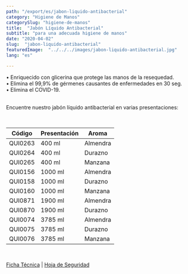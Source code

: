 ```yaml
---
path: "/export/es/jabon-liquido-antibacterial"
category: "Higiene de Manos"
categorySlug: "higiene-de-manos"
title:  "Jabón Líquido Antibacterial"
subtitle: "para una adecuada higiene de manos"
date: "2020-04-02"
slug:  "jabon-liquido-antibacterial"
featuredImage:  "../../../images/jabon-liquido-antibacterial.jpg"
lang: "es"

---
```

• Enriquecido con glicerina que protege las manos de la resequedad.<br/>
• Elimina el 99,9% de gérmenes causantes de enfermedades en 30 seg.<br/>
• Elimina el COVID-19.<br/><br/>

Encuentre nuestro jabón líquido antibacterial en varias presentaciones:

<br>
<table class="min-w-full md:min-w-0 divide-y-0 divide-gray-200">
          <thead class=" bg-white">
            <tr>
              <th scope="col" class="px-2 py-2 text-center text-xs font-medium text-white bg-primary-default  tracking-wider">
                Código
              </th>
              <th scope="col" class="px-2 py-2 text-center text-xs font-medium text-white bg-primary-lighter  tracking-wider">
                Presentación
              </th>
              <th scope="col" class="px-2 py-2 text-center text-xs font-medium text-white bg-primary-default tracking-wider">
                Aroma
              </th>
            </tr>
          </thead>
          <tbody>
            <tr class="bg-gray-300">
              <td class="px-2 py-2 whitespace-nowrap text-xs text-gray-700 text-center">
              QUI0263
              </td>
              <td class="px-2 py-2 whitespace-nowrap text-xs text-gray-700 text-center">
              400 ml
              </td>
              <td class="px-2 py-2 whitespace-nowrap text-xs text-gray-700 text-center">
              Almendra
              </td>
            </tr>
            <tr class="bg-gray-100">
              <td class="px-2 py-2 whitespace-nowrap text-xs text-gray-700 text-center">
              QUI0264
              </td>
              <td class="px-2 py-2 whitespace-nowrap text-xs text-gray-700 text-center">
              400 ml
              </td>
              <td class="px-2 py-2 whitespace-nowrap text-xs text-gray-700 text-center">
              Durazno
              </td>
            </tr>
            <tr class="bg-gray-300">
              <td class="px-2 py-2 whitespace-nowrap text-xs text-gray-700 text-center">
              QUI0265
              </td>
              <td class="px-2 py-2 whitespace-nowrap text-xs text-gray-700 text-center">
              400 ml
              </td>
              <td class="px-2 py-2 whitespace-nowrap text-xs text-gray-700 text-center">
              Manzana
              </td>
            </tr>
            <tr class="bg-gray-100">
              <td class="px-2 py-2 whitespace-nowrap text-xs text-gray-700 text-center">
              QUI0156
              </td>
              <td class="px-2 py-2 whitespace-nowrap text-xs text-gray-700 text-center">
              1000 ml
              </td>
              <td class="px-2 py-2 whitespace-nowrap text-xs text-gray-700 text-center">
              Almendra
              </td>
            </tr>
            <tr class="bg-gray-300">
              <td class="px-2 py-2 whitespace-nowrap text-xs text-gray-700 text-center">
              QUI0158
              </td>
              <td class="px-2 py-2 whitespace-nowrap text-xs text-gray-700 text-center">
              1000 ml
              </td>
              <td class="px-2 py-2 whitespace-nowrap text-xs text-gray-700 text-center">
              Durazno
              </td>
            </tr>
            <tr class="bg-gray-100">
              <td class="px-2 py-2 whitespace-nowrap text-xs text-gray-700 text-center">
              QUI0160
              </td>
              <td class="px-2 py-2 whitespace-nowrap text-xs text-gray-700 text-center">
              1000 ml
              </td>
              <td class="px-2 py-2 whitespace-nowrap text-xs text-gray-700 text-center">
              Manzana
              </td>
            </tr>
             <tr class="bg-gray-300">
              <td class="px-2 py-2 whitespace-nowrap text-xs text-gray-700 text-center">
              QUI0871
              </td>
              <td class="px-2 py-2 whitespace-nowrap text-xs text-gray-700 text-center">
              1900 ml
              </td>
              <td class="px-2 py-2 whitespace-nowrap text-xs text-gray-700 text-center">
              Almendra
              </td>
            </tr>
             <tr class="bg-gray-100">
              <td class="px-2 py-2 whitespace-nowrap text-xs text-gray-700 text-center">
              QUI0870
              </td>
              <td class="px-2 py-2 whitespace-nowrap text-xs text-gray-700 text-center">
              1900 ml
              </td>
              <td class="px-2 py-2 whitespace-nowrap text-xs text-gray-700 text-center">
              Durazno
              </td>
            </tr>
             <tr class="bg-gray-300">
              <td class="px-2 py-2 whitespace-nowrap text-xs text-gray-700 text-center">
              QUI0074
              </td>
              <td class="px-2 py-2 whitespace-nowrap text-xs text-gray-700 text-center">
              3785 ml
              </td>
              <td class="px-2 py-2 whitespace-nowrap text-xs text-gray-700 text-center">
              Almendra
              </td>
            </tr>
             <tr class="bg-gray-100">
              <td class="px-2 py-2 whitespace-nowrap text-xs text-gray-700 text-center">
              QUI0075
              </td>
              <td class="px-2 py-2 whitespace-nowrap text-xs text-gray-700 text-center">
              3785 ml
              </td>
              <td class="px-2 py-2 whitespace-nowrap text-xs text-gray-700 text-center">
              Durazno
              </td>
            </tr>
             <tr class="bg-gray-300">
              <td class="px-2 py-2 whitespace-nowrap text-xs text-gray-700 text-center">
              QUI0076
              </td>
              <td class="px-2 py-2 whitespace-nowrap text-xs text-gray-700 text-center">
              3785 ml
              </td>
              <td class="px-2 py-2 whitespace-nowrap text-xs text-gray-700 text-center">
              Manzana
              </td>
            </tr>
          </tbody>
        </table>
        <br>

 <a href="../../../files/FT-jabon-liquido-exportacion.pdf" target="_blank" rel="noopener">Ficha Técnica</a> |
 <a href="../../../files/MSDS-jabon-liquido-antibacterial.pdf" target="_blank" rel="noopener">Hoja de Seguridad</a>
